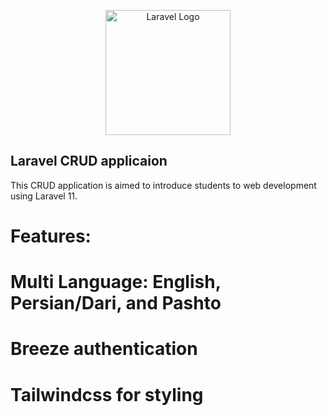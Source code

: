 <p align="center"><a href="https://laravel.com" target="_blank"><img src="https://raw.githubusercontent.com/laravel/art/master/logo-lockup/5%20SVG/2%20CMYK/1%20Full%20Color/laravel-logolockup-cmyk-red.svg" width="200" alt="Laravel Logo"></a></p>

## Laravel CRUD applicaion
This CRUD application is aimed to introduce students to web development using Laravel 11.
# Features:
# Multi Language: English, Persian/Dari, and Pashto
# Breeze authentication
# Tailwindcss for styling
